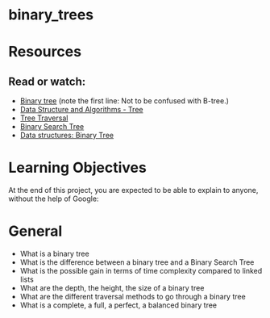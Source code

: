 # binary_trees

# Resources
## Read or watch:

  * [Binary tree](https://intranet.alxswe.com/rltoken/1F2x42-8vUbOmU4L1C1KMg) (note the first line: Not to be confused with B-tree.)
  * [Data Structure and Algorithms - Tree](https://intranet.alxswe.com/rltoken/QmcTMCkQyrgMjrqoWxYdhw)
  * [Tree Traversal](https://intranet.alxswe.com/rltoken/z6ZaXr_RxwE5nTHAUx_dfQ)
  * [Binary Search Tree](https://intranet.alxswe.com/rltoken/qO5dBlMnYJzbaWG3xVpcnQ)
  * [Data structures: Binary Tree](https://intranet.alxswe.com/rltoken/BeyJ2gjlE7_djwRiDyeHig)

# Learning Objectives
  At the end of this project, you are expected to be able to explain to anyone, without the help of Google:

# General
  * What is a binary tree
  * What is the difference between a binary tree and a Binary Search Tree
  * What is the possible gain in terms of time complexity compared to linked lists
  * What are the depth, the height, the size of a binary tree
  * What are the different traversal methods to go through a binary tree
  * What is a complete, a full, a perfect, a balanced binary tree

